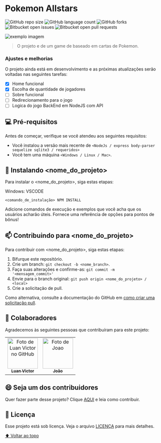 # Pokemon Allstars


![GitHub repo size](https://img.shields.io/github/repo-size/luanvictorms/Pokemon-v2)
![GitHub language count](https://img.shields.io/github/languages/count/luanvictorms/README-template?Pokemon-v2)
![GitHub forks](https://img.shields.io/github/forks/luanvictorms/README-template?Pokemon-v2)
![Bitbucket open issues](https://img.shields.io/bitbucket/issues/luanvictorms/README-template?Pokemon-v2)
![Bitbucket open pull requests](https://img.shields.io/bitbucket/pr-raw/luanvictorms/README-template?Pokemon-v2)

<img src="https://user-images.githubusercontent.com/82541610/160007203-212989f7-d721-4f74-aad8-ec31735a5211.png" alt="exemplo imagem">



> O projeto e de um game de baseado em cartas de Pokemon.

### Ajustes e melhorias

O projeto ainda está em desenvolvimento e as próximas atualizações serão voltadas nas seguintes tarefas:

- [x] Home funcional
- [x] Escolha de quantidade de jogadores
- [ ] Sobre funcional
- [ ] Redirecionamento para o jogo
- [ ] Logica do jogo BackEnd em NodeJS com API

## 💻 Pré-requisitos

Antes de começar, verifique se você atendeu aos seguintes requisitos:
<!---Estes são apenas requisitos de exemplo. Adicionar, duplicar ou remover conforme necessário--->
* Você instalou a versão mais recente de `<NodeJs / express body-parser sequelize sqlite3 / requeridos>`
* Você tem uma máquina `<Windows / Linux / Mac>`.


## 🚀 Instalando <nome_do_projeto>

Para instalar o <nome_do_projeto>, siga estas etapas:

Windows: VSCODE 
```
<comando_de_instalação> NPM INSTALL
```

Adicione comandos de execução e exemplos que você acha que os usuários acharão úteis. Fornece uma referência de opções para pontos de bônus!

## 📫 Contribuindo para <nome_do_projeto>
<!---Se o seu README for longo ou se você tiver algum processo ou etapas específicas que deseja que os contribuidores sigam, considere a criação de um arquivo CONTRIBUTING.md separado--->
Para contribuir com <nome_do_projeto>, siga estas etapas:

1. Bifurque este repositório.
2. Crie um branch: `git checkout -b <nome_branch>`.
3. Faça suas alterações e confirme-as: `git commit -m '<mensagem_commit>'`
4. Envie para o branch original: `git push origin <nome_do_projeto> / <local>`
5. Crie a solicitação de pull.

Como alternativa, consulte a documentação do GitHub em [como criar uma solicitação pull](https://help.github.com/en/github/collaborating-with-issues-and-pull-requests/creating-a-pull-request).

## 🤝 Colaboradores

Agradecemos às seguintes pessoas que contribuíram para este projeto:

<table>
  <tr>
    <td align="center">
      <a href="#">
        <img src="https://avatars.githubusercontent.com/u/82541610?v=4" width="100px;" alt="Foto de Luan Victor no GitHub"/><br>
        <sub>
          <b>Luan Victor</b>
        </sub>
      </a>
    </td>
    <td align="center">
      <a href="#">
        <img src="https://avatars.githubusercontent.com/u/97269781?v=4" width="100px;" alt="Foto de Joao"/><br>
        <sub>
          <b>João</b>
        </sub>
      </a>
    </td>
  </tr>
</table>


## 😄 Seja um dos contribuidores<br>

Quer fazer parte desse projeto? Clique [AQUI](CONTRIBUTING.md) e leia como contribuir.

## 📝 Licença

Esse projeto está sob licença. Veja o arquivo [LICENÇA](LICENSE.md) para mais detalhes.

[⬆ Voltar ao topo](#nome-do-projeto)<br>
